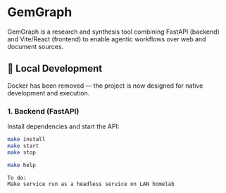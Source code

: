 # GemGraph

GemGraph is a research and synthesis tool combining FastAPI (backend) and Vite/React (frontend) to enable agentic workflows over web and document sources.

## 🔧 Local Development

Docker has been removed — the project is now designed for native development and execution.

### 1. Backend (FastAPI)

Install dependencies and start the API:

```bash
make install
make start
make stop

make help

To do:
Make service run as a headless service on LAN homelab
